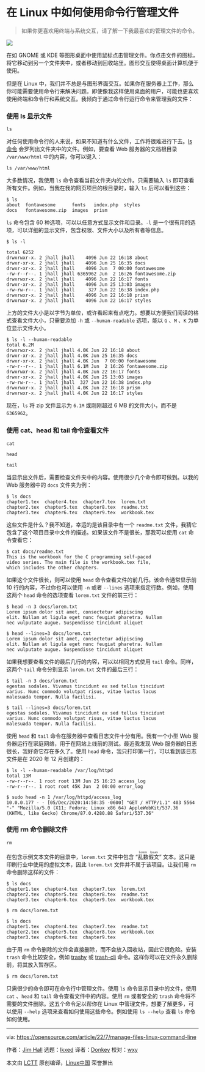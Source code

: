 [#]: subject: "**How I manage files from the Linux command lin**e"
[#]: via: "https://opensource.com/article/22/7/manage-files-linux-command-line"
[#]: author: "Jim Hall https://opensource.com/users/jim-hall"
[#]: collector: "lkxed"
[#]: translator: "Donkey-Hao"
[#]: reviewer: "wxy"
[#]: publisher: "wxy"
[#]: url: "https://linux.cn/article-14930-1.html"

在 Linux 中如何使用命令行管理文件
======

> 如果你更喜欢用终端与系统交互，请了解一下我最喜欢的管理文件的命令。

![](https://img.linux.net.cn/data/attachment/album/202208/14/172405m2wa2tbiq6qtpw2p.jpg)

在如 GNOME 或 KDE 等图形桌面中使用鼠标点击管理文件。你点击文件的图标，将它移动到另一个文件夹中，或者移动到回收站里。图形交互使得桌面计算机便于使用。

但是在 Linux 中，我们并不总是与图形界面交互。如果你在服务器上工作，那么你可能需要使用命令行来解决问题。即使像我这样使用桌面的用户，可能也更喜欢使用终端和命令行和系统交互。我倾向于通过命令行运行命令来管理我的文件：

### 使用 ls 显示文件

```
ls
```

对任何使用命令行的人来说，如果不知道有什么文件，工作将很难进行下去。[ls 命令][2] 会罗列出文件夹中的文件。例如，要查看 Web 服务器的文档根目录 `/var/www/html` 中的内容，你可以键入：

```
ls /var/www/html
```

大多数情况，我使用 `ls` 命令查看当前文件夹内的文件。只需要输入 `ls` 即可查看所有文件。例如，当我在我的网页项目的根目录时，输入 `ls` 后可以看到这些：

```
$ ls
about  fontawesome      fonts   index.php  styles
docs   fontawesome.zip  images  prism
```

`ls` 命令包含 60 种选项，可以以任意方式显示文件和目录。`-l` 是一个很有用的选项，可以详细的显示文件，包含权限、文件大小以及所有者等信息。

```
$ ls -l

total 6252
drwxrwxr-x. 2 jhall jhall    4096 Jun 22 16:18 about
drwxr-xr-x. 2 jhall jhall    4096 Jun 25 16:35 docs
drwxr-xr-x. 2 jhall jhall    4096 Jun  7 00:00 fontawesome
-rw-r--r--. 1 jhall jhall 6365962 Jun  2 16:26 fontawesome.zip
drwxrwxr-x. 2 jhall jhall    4096 Jun 22 16:17 fonts
drwxr-xr-x. 2 jhall jhall    4096 Jun 25 13:03 images
-rw-rw-r--. 1 jhall jhall     327 Jun 22 16:38 index.php
drwxrwxr-x. 2 jhall jhall    4096 Jun 22 16:18 prism
drwxrwxr-x. 2 jhall jhall    4096 Jun 22 16:17 styles
```

上方的文件大小是以字节为单位，或许看起来有点吃力。想要以方便我们阅读的格式查看文件大小，只需要添加 `-h` 或 `--human-readable` 选项，能以 `G` 、`M` 、`K` 为单位显示文件大小。

```
$ ls -l --human-readable
total 6.2M
drwxrwxr-x. 2 jhall jhall 4.0K Jun 22 16:18 about
drwxr-xr-x. 2 jhall jhall 4.0K Jun 25 16:35 docs
drwxr-xr-x. 2 jhall jhall 4.0K Jun  7 00:00 fontawesome
-rw-r--r--. 1 jhall jhall 6.1M Jun  2 16:26 fontawesome.zip
drwxrwxr-x. 2 jhall jhall 4.0K Jun 22 16:17 fonts
drwxr-xr-x. 2 jhall jhall 4.0K Jun 25 13:03 images
-rw-rw-r--. 1 jhall jhall  327 Jun 22 16:38 index.php
drwxrwxr-x. 2 jhall jhall 4.0K Jun 22 16:18 prism
drwxrwxr-x. 2 jhall jhall 4.0K Jun 22 16:17 styles
```

现在，`ls` 将 zip 文件显示为 `6.1M` 或刚刚超过 6 MB 的文件大小，而不是 `6365962`。

### 使用 cat、head 和 tail 命令查看文件

```
cat
```

```
head
```

```
tail
```

当显示出文件后，需要检查文件夹中的内容。使用很少几个命令即可做到。以我的 Web 服务器中的 `docs` 文件夹为例：

```
$ ls docs
chapter1.tex  chapter4.tex  chapter7.tex  lorem.txt
chapter2.tex  chapter5.tex  chapter8.tex  readme.txt
chapter3.tex  chapter6.tex  chapter9.tex  workbook.tex
```

这些文件是什么？我不知道，幸运的是该目录中有一个 `readme.txt` 文件，我猜它包含了这个项目目录中文件的描述。如果该文件不是很长，那我可以使用 `cat` 命令查看它：

```
$ cat docs/readme.txt 
This is the workbook for the C programming self-paced
video series. The main file is the workbook.tex file,
which includes the other chapters.
```

如果这个文件很长，则可以使用 `head` 命令查看文件的前几行。该命令通常显示前 10 行的内容，不过你也可以使用 `-n` 或者 `--lines` 选项来指定行数。例如，使用这两个 `head` 命令的选项查看 `lorem.txt` 文件的前三行：

```
$ head -n 3 docs/lorem.txt 
Lorem ipsum dolor sit amet, consectetur adipiscing
elit. Nullam at ligula eget nunc feugiat pharetra. Nullam
nec vulputate augue. Suspendisse tincidunt aliquet

$ head --lines=3 docs/lorem.txt 
Lorem ipsum dolor sit amet, consectetur adipiscing
elit. Nullam at ligula eget nunc feugiat pharetra. Nullam
nec vulputate augue. Suspendisse tincidunt aliquet
```

如果我想要查看文件的最后几行的内容，可以以相同方式使用 `tail` 命令。同样，这两个 `tail` 命令分别显示 `lorem.txt` 文件的最后三行：

```
$ tail -n 3 docs/lorem.txt 
egestas sodales. Vivamus tincidunt ex sed tellus tincidunt
varius. Nunc commodo volutpat risus, vitae luctus lacus
malesuada tempor. Nulla facilisi.

$ tail --lines=3 docs/lorem.txt 
egestas sodales. Vivamus tincidunt ex sed tellus tincidunt
varius. Nunc commodo volutpat risus, vitae luctus lacus
malesuada tempor. Nulla facilisi.
```

使用 `head` 和 `tail` 命令在服务器中查看日志文件十分有用。我有一个小型 Web 服务器运行在家庭网络，用于在网站上线前的测试。最近我发现 Web 服务器的日志很长，我好奇它存在多久了。使用 `head` 命令，我只打印第一行，可以看到该日志文件是在 2020 年 12 月创建的：

```
$ ls -l --human-readable /var/log/httpd
total 13M
-rw-r--r--. 1 root root 13M Jun 25 16:23 access_log
-rw-r--r--. 1 root root 45K Jun  2 00:00 error_log

$ sudo head -n 1 /var/log/httpd/access_log
10.0.0.177 - - [05/Dec/2020:14:58:35 -0600] "GET / HTTP/1.1" 403 5564 "-" "Mozilla/5.0 (X11; Fedora; Linux x86_64) AppleWebKit/537.36 (KHTML, like Gecko) Chrome/87.0.4280.88 Safari/537.36"
```

### 使用 rm 命令删除文件

```
rm
```

在包含示例文本文件的目录中，`lorem.txt` 文件中包含 “<ruby>乱数假文<rt>Lorem Ipsum</rt></ruby>” 文本。这只是印刷行业中使用的虚拟文本，因此 `lorem.txt` 文件并不属于该项目。让我们用 `rm` 命令删除这样的文件：

```
$ ls docs
chapter1.tex  chapter4.tex  chapter7.tex  lorem.txt
chapter2.tex  chapter5.tex  chapter8.tex  readme.txt
chapter3.tex  chapter6.tex  chapter9.tex  workbook.tex

$ rm docs/lorem.txt 

$ ls docs
chapter1.tex  chapter4.tex  chapter7.tex  readme.txt
chapter2.tex  chapter5.tex  chapter8.tex  workbook.tex
chapter3.tex  chapter6.tex  chapter9.tex
```

由于用 `rm` 命令删除的文件会直接删除，而不会放入回收站，因此它很危险。安装 `trash` 命令比较安全，例如 [trashy][4] 或 [trash-cli][5] 命令。这样你可以在文件永久删除前，将其放入暂存区。

```
$ rm docs/lorem.txt
```

只需很少的命令即可在命令行中管理文件。使用 `ls` 命令显示目录中的文件，使用 `cat` 、`head` 和 `tail` 命令查看文件中的内容。使用 `rm` 或者安全的 `trash` 命令将不需要的文件删除。这五个命令足以帮你在 Linux 中管理文件。想要了解更多，可以使用 `--help` 选项来查看如何使用这些命令。例如使用 `ls --help` 查看 `ls` 命令如何使用。

--------------------------------------------------------------------------------

via: https://opensource.com/article/22/7/manage-files-linux-command-line

作者：[Jim Hall][a]
选题：[lkxed][b]
译者：[Donkey](https://github.com/Donkey-Hao)
校对：[wxy](https://github.com/wxy)

本文由 [LCTT](https://github.com/LCTT/TranslateProject) 原创编译，[Linux中国](https://linux.cn/) 荣誉推出

[a]: https://opensource.com/users/jim-hall
[b]: https://github.com/lkxed
[1]: https://opensource.com/sites/default/files/lead-images/files_documents_paper_folder.png
[2]: https://opensource.com/article/19/7/master-ls-command
[3]: https://opensource.com/article/19/2/getting-started-cat-command
[4]: https://gitlab.com/trashy/trashy
[5]: https://github.com/andreafrancia/trash-cli
